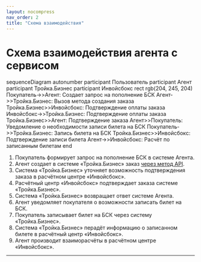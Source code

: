 ```yaml
---
layout: nocompress
nav_order: 2
title: "Схема взаимодействия"
---
```


# Схема взаимодействия агента с сервисом

<div class="mermaid">
sequenceDiagram
    autonumber
    participant Пользователь
    participant Агент
    participant Тройка.Бизнес
    participant Инвойсбокс
    rect rgb(204, 245, 204)
      Покупатель->>Агент: Создает запрос на пополнение БСК
      Агент->>Тройка.Бизнес: Вызов метода создания заказа
      Тройка.Бизнес>>Инвойсбокс: Подтверждение оплаты заказа
      Инвойсбокс->>Тройка.Бизнес: Подтверждение оплаты заказа
      Тройка.Бизнес>>Агент: Подтверждение заказа
      Агент>>Покупатель: Уведомление о необходимости записи билета на БСК
      Покупатель->>Тройка.Бизнес: Запись билета на БСК
      Тройка.Бизнес>>Инвойсбокс: Подтверждение записи билета
      Агент->>Инвойсбокс: Расчёт по записанным билетам
    end
</div>

1. Покупатель формирует запрос на пополнение БСК в системе Агента.
1. Агент создает в системе &laquo;Тройка.Бизнес&raquo; заказ [через метод API](/docs/order/create/).
1. Система &laquo;Тройка.Бизнес&raquo; уточняет возможность подтверждения заказа в расчётном центре &laquo;Инвойсбокс&raquo;.
1. Расчётный центр &laquo;Инвойсбокс&raquo; подтверждает заказа системе &laquo;Тройка.Бизнес&raquo;.
1. Система &laquo;Тройка.Бизнес&raquo; возвращает ответ системе Агента.
1. Агент уведомляет покупателя о возможности записать билет на БСК.
1. Покупатель записывает билет на БСК через систему &laquo;Тройка.Бизнес&raquo;.
1. Система &laquo;Тройка.Бизнес&raquo; перадёт информацию о записанном билете в расчётный центр &laquo;Инвойсбокс&raquo;.
1. Агент производит взаиморасчёты в расчётном центре &laquo;Инвойсбокс&raquo;.

---


